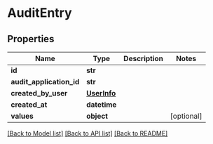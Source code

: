 # AuditEntry

## Properties
Name | Type | Description | Notes
------------ | ------------- | ------------- | -------------
**id** | **str** |  | 
**audit_application_id** | **str** |  | 
**created_by_user** | [**UserInfo**](UserInfo.md) |  | 
**created_at** | **datetime** |  | 
**values** | **object** |  | [optional] 

[[Back to Model list]](../README.md#documentation-for-models) [[Back to API list]](../README.md#documentation-for-api-endpoints) [[Back to README]](../README.md)

